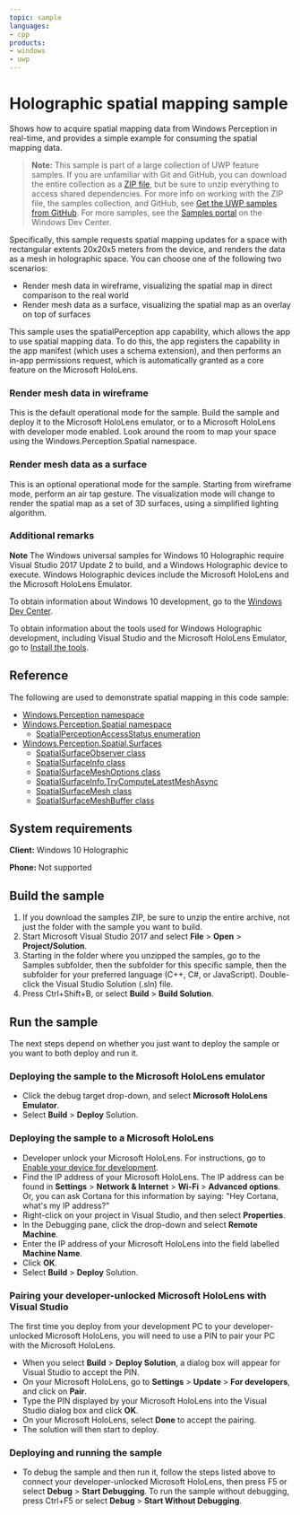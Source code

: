 ```yaml
---
topic: sample
languages:
- cpp
products:
- windows
- uwp
---
```


<!---
  category: Holographic
  samplefwlink: http://go.microsoft.com/fwlink/p/?LinkId=798591
--->

# Holographic spatial mapping sample

Shows how to acquire spatial mapping data from Windows Perception in
real-time, and provides a simple example for consuming the spatial mapping data.

> **Note:** This sample is part of a large collection of UWP feature samples. 
> If you are unfamiliar with Git and GitHub, you can download the entire collection as a 
> [ZIP file](https://github.com/Microsoft/Windows-universal-samples/archive/master.zip), but be 
> sure to unzip everything to access shared dependencies. For more info on working with the ZIP file, 
> the samples collection, and GitHub, see [Get the UWP samples from GitHub](https://aka.ms/ovu2uq). 
> For more samples, see the [Samples portal](https://aka.ms/winsamples) on the Windows Dev Center. 

Specifically, this sample requests spatial mapping updates for a space with rectangular extents
20x20x5 meters from the device, and renders the data as a mesh in holographic space. You can choose
one of the following two scenarios:

- Render mesh data in wireframe, visualizing the spatial map in direct comparison to the real world
- Render mesh data as a surface, visualizing the spatial map as an overlay on top of surfaces

This sample uses the spatialPerception app capability, which allows the app to use spatial mapping
data. To do this, the app registers the capability in the app manifest (which uses a schema
extension), and then performs an in-app permissions request, which is automatically granted as a
core feature on the Microsoft HoloLens.

### Render mesh data in wireframe

This is the default operational mode for the sample. Build the sample and deploy it to the
Microsoft HoloLens emulator, or to a Microsoft HoloLens with developer mode enabled. Look around the
room to map your space using the Windows.Perception.Spatial namespace.

### Render mesh data as a surface

This is an optional operational mode for the sample. Starting from wireframe mode, perform an air tap
gesture. The visualization mode will change to render the spatial map as a set of 3D surfaces, using a
simplified lighting algorithm.

### Additional remarks

**Note** The Windows universal samples for Windows 10 Holographic require Visual Studio 2017 Update 2
to build, and a Windows Holographic device to execute. Windows Holographic devices include the
Microsoft HoloLens and the Microsoft HoloLens Emulator.

To obtain information about Windows 10 development, go to the [Windows Dev Center](http://go.microsoft.com/fwlink/?LinkID=532421).

To obtain information about the tools used for Windows Holographic development, including
Visual Studio and the Microsoft HoloLens Emulator, go to
[Install the tools](https://developer.microsoft.com/windows/mixed-reality/install_the_tools).

## Reference

The following are used to demonstrate spatial mapping in this code sample:

* [Windows.Perception namespace](https://msdn.microsoft.com/library/windows/apps/windows.perception.aspx)
* [Windows.Perception.Spatial namespace](https://msdn.microsoft.com/library/windows/apps/windows.perception.spatial.aspx)
  * [SpatialPerceptionAccessStatus enumeration](https://msdn.microsoft.com/library/windows/apps/windows.perception.spatial.spatialperceptionaccessstatus.aspx)
* [Windows.Perception.Spatial.Surfaces](https://msdn.microsoft.com/library/windows/apps/windows.perception.spatial.surfaces.aspx)
  * [SpatialSurfaceObserver class](https://msdn.microsoft.com/library/windows/apps/windows.perception.spatial.surfaces.spatialsurfaceobserver.aspx)
  * [SpatialSurfaceInfo class](https://msdn.microsoft.com/library/windows/apps/windows.perception.spatial.surfaces.spatialsurfaceinfo.aspx)
  * [SpatialSurfaceMeshOptions class](https://msdn.microsoft.com/library/windows/apps/windows.perception.spatial.surfaces.spatialsurfacemeshoptions.aspx)
  * [SpatialSurfaceInfo.TryComputeLatestMeshAsync](https://msdn.microsoft.com/library/windows/apps/windows.perception.spatial.surfaces.spatialsurfaceinfo.trycomputelatestmeshasync.aspx)
  * [SpatialSurfaceMesh class](https://msdn.microsoft.com/library/windows/apps/windows.perception.spatial.surfaces.spatialsurfacemesh.aspx)
  * [SpatialSurfaceMeshBuffer class](https://msdn.microsoft.com/library/windows/apps/windows.perception.spatial.surfaces.spatialsurfacemeshbuffer.aspx)


## System requirements

**Client:** Windows 10 Holographic

**Phone:** Not supported

## Build the sample

1. If you download the samples ZIP, be sure to unzip the entire archive, not just the folder with
   the sample you want to build.
2. Start Microsoft Visual Studio 2017 and select **File** \> **Open** \> **Project/Solution**.
3. Starting in the folder where you unzipped the samples, go to the Samples subfolder, then the
   subfolder for this specific sample, then the subfolder for your preferred language (C++, C#, or
   JavaScript). Double-click the Visual Studio Solution (.sln) file.
4. Press Ctrl+Shift+B, or select **Build** \> **Build Solution**.

## Run the sample

The next steps depend on whether you just want to deploy the sample or you want to both deploy and
run it.

### Deploying the sample to the Microsoft HoloLens emulator

- Click the debug target drop-down, and select **Microsoft HoloLens Emulator**.
- Select **Build** \> **Deploy** Solution.

### Deploying the sample to a Microsoft HoloLens

- Developer unlock your Microsoft HoloLens. For instructions, go to
  [Enable your device for development](https://msdn.microsoft.com/windows/uwp/get-started/enable-your-device-for-development#enable-your-windows-10-devices).
- Find the IP address of your Microsoft HoloLens. The IP address can be found in **Settings**
  \> **Network & Internet** \> **Wi-Fi** \> **Advanced options**. Or, you can ask Cortana for this
  information by saying: "Hey Cortana, what's my IP address?"
- Right-click on your project in Visual Studio, and then select **Properties**.
- In the Debugging pane, click the drop-down and select **Remote Machine**.
- Enter the IP address of your Microsoft HoloLens into the field labelled **Machine Name**.
- Click **OK**.
- Select **Build** \> **Deploy** Solution.

### Pairing your developer-unlocked Microsoft HoloLens with Visual Studio

The first time you deploy from your development PC to your developer-unlocked Microsoft HoloLens,
you will need to use a PIN to pair your PC with the Microsoft HoloLens.
- When you select **Build** \> **Deploy Solution**, a dialog box will appear for Visual Studio to
  accept the PIN.
- On your Microsoft HoloLens, go to **Settings** \> **Update** \> **For developers**, and click on
  **Pair**.
- Type the PIN displayed by your Microsoft HoloLens into the Visual Studio dialog box and click
  **OK**.
- On your Microsoft HoloLens, select **Done** to accept the pairing.
- The solution will then start to deploy.

### Deploying and running the sample

- To debug the sample and then run it, follow the steps listed above to connect your
  developer-unlocked Microsoft HoloLens, then press F5 or select **Debug** \> **Start Debugging**.
  To run the sample without debugging, press Ctrl+F5 or select **Debug** \> **Start Without Debugging**.
